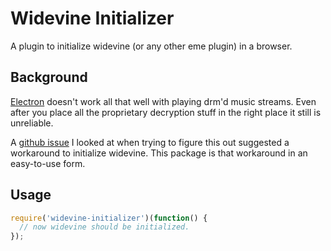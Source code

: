 # Widevine Initializer

A plugin to initialize widevine (or any other eme plugin) in a browser.

## Background
[Electron](http://electron.atom.io) doesn't work all that well with playing drm'd music streams. Even after
you place all the proprietary decryption stuff in the right place it still is unreliable.

A [github issue](https://github.com/electron/electron/issues/4519) I looked at when trying to figure
this out suggested a workaround to initialize widevine. This package is that workaround in an
easy-to-use form.

## Usage
```javascript
require('widevine-initializer')(function() {
  // now widevine should be initialized.
});
```
